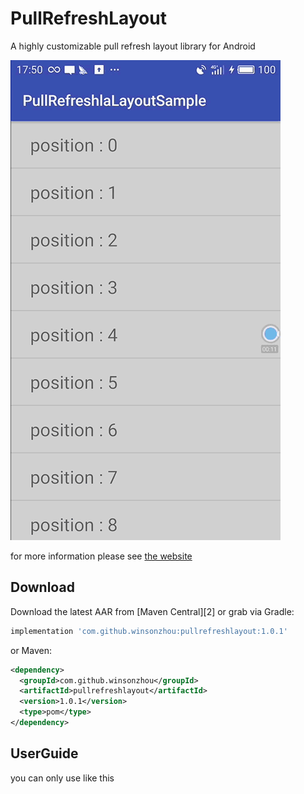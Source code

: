 PullRefreshLayout  
=======
A highly customizable pull refresh layout library for Android  

![image](https://github.com/WinsonZhou/PullRefreshLayout/blob/master/screenshots/pullrefreshlayout.gif)  

for more information please see [the website][1]


Download
--------

Download the latest AAR from [Maven Central][2] or grab via Gradle:
```groovy
implementation 'com.github.winsonzhou:pullrefreshlayout:1.0.1'
```
or Maven:
```xml
<dependency>
  <groupId>com.github.winsonzhou</groupId>
  <artifactId>pullrefreshlayout</artifactId>
  <version>1.0.1</version>
  <type>pom</type>
</dependency>
```
UserGuide
--------
you can only use like this
<pre><code>
<com.winson.widget.pullrefreshlayout.PullRefreshLayout
        android:id="@+id/pull_refresh_layout"
        android:layout_width="match_parent"
        android:layout_height="match_parent">
        
        <com.winson.widget.pullrefreshlayout.PullRefreshHeadLayout
            android:layout_width="match_parent"
            android:layout_height="200dp"
            android:background="@color/colorAccent"
            android:orientation="vertical">
            
        </com.winson.widget.pullrefreshlayout.PullRefreshHeadLayout>
        
        <com.winson.widget.pullrefreshlayout.PullRefreshListView
            android:id="@+id/list_view"
            android:layout_width="match_parent"
            android:layout_height="match_parent" />
            
    </com.winson.widget.pullrefreshlayout.PullRefreshLayout>
    
    
</code></pre>

[1]: https://blog.csdn.net/wenxiang423/article/details/82746029
